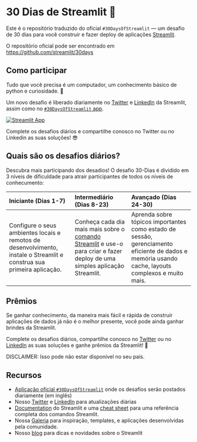 # 30 Dias de Streamlit 🎈

Este é o repositório traduzido do oficial `#30DaysOfStreamlit` — um desafio de 30 dias para você construir e fazer deploy de aplicações [Streamlit](https://streamlit.io).

O repositório oficial pode ser encontrado em https://github.com/streamlit/30days

## Como participar

Tudo que você precisa é um computador, um conhecimento básico de python e curiosidade. 🧠

Um novo desafio é liberado diariamente no [Twitter](https://twitter.com/streamlit) e [LinkedIn](https://www.linkedin.com/company/streamlit/posts/?feedView=all) da Streamlit, assim como no [`#30DaysOfStreamlit` app](https://share.streamlit.io/streamlit/30days/).

[![Streamlit App](https://static.streamlit.io/badges/streamlit_badge_black_white.svg)](https://share.streamlit.io/streamlit/30days/)

Complete os desafios diários e compartilhe conosco no Twitter ou no Linkedin as suas soluções! 😎

## Quais são os desafios diários?

Descubra mais participando dos desadios! O desafio 30-Dias é dividido em 3 níveis de dificuldade para atrair participantes de todos os níveis de conhecumento:

| Iniciante (Dias 1-7) | Intermediário (Dias 8-23) | Avançado (Dias 24-30) |
| :---        |    :----   |          :--- |
| Configure o seus ambientes locais e remotos de desenvolvimento, instale o Streamlit e construa sua primeira aplicação.| Conheça cada dia mais mais sobre o [comando Streamlit](https://docs.streamlit.io/library/api-reference) e use-o para criar e fazer deploy de uma simples aplicação Streamlit. | Aprenda sobre tópicos importantes como estado de sessão, gerenciamento eficiente de dados e memória usando cache, layouts complexos e muito mais.

## Prêmios

Se ganhar conhecimento, da maneira mais fácil e rápida de construir aplicações de dados já não é o melhor presente, você pode ainda ganhar brindes da Streamlit.


Complete os desafios diários, compartilhe conosco no [Twitter](https://twitter.com/streamlit) ou no [LinkedIn](https://www.linkedin.com/company/streamlit/posts/?feedView=all) as suas soluções e ganhe prêmios da Streamlit! 🎁

DISCLAIMER: Isso pode não estar disponível no seu país.

## Recursos

- [Aplicação oficial `#30DaysOfStreamlit`](https://share.streamlit.io/streamlit/30days/) onde os desafios serão postados diariamente (em inglês)
- Nosso [Twitter](https://twitter.com/streamlit) e [LinkedIn](https://www.linkedin.com/company/streamlit/posts/?feedView=all) para atualizações diárias
- [Documentation](https://docs.streamlit.io/) do Streamlit e uma [cheat sheet](https://docs.streamlit.io/library/cheatsheet) para uma referência completa dos comandos Streamlit.
- Nossa [Galeria](https://streamlit.io/gallery) para inspiração, templates, e aplicações desenvolvidas pela comunidade.
- Nosso [blog](https://blog.streamlit.io/how-to-master-streamlit-for-data-science/) para dicas e novidades sobre o Streamlit
